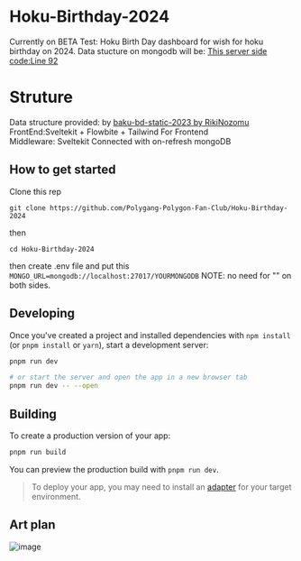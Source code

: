 # Hoku-Birthday-2024

Currently on BETA Test: Hoku Birth Day dashboard for wish for hoku birthday on 2024.
Data stucture on mongodb will be: [This server side code:Line 92](https://github.com/siravijbb/Hoku-Birthday-2024-Wish-SendingAndReader/blob/main/src/routes/%2Bpage.server.ts#L92)

# Struture

Data structure provided: by [baku-bd-static-2023 by RikiNozomu](https://github.com/RikiNozomu/baku-bd-static-2023)
<br>FrontEnd:Sveltekit + Flowbite + Tailwind For Frontend
<br>Middleware: Sveltekit Connected with on-refresh mongoDB

## How to get started

Clone this rep

`git clone https://github.com/Polygang-Polygon-Fan-Club/Hoku-Birthday-2024`

then

`cd Hoku-Birthday-2024`

then create .env file and put this
<br>`MONGO_URL=mongodb://localhost:27017/YOURMONGODB`
NOTE: no need for "" on both sides.

## Developing

Once you've created a project and installed dependencies with `npm install` (or `pnpm install` or `yarn`), start a development server:

```bash
pnpm run dev

# or start the server and open the app in a new browser tab
pnpm run dev -- --open
```

## Building

To create a production version of your app:

```bash
pnpm run build
```

You can preview the production build with `pnpm run dev`.

> To deploy your app, you may need to install an [adapter](https://kit.svelte.dev/docs/adapters) for your target environment.

## Art plan

![image](https://github.com/siravijbb/Hoku-Birthday-2024-Wish-SendingAndReader/assets/47503079/1f0c8cea-c31c-487c-ade5-75a342a54188)
